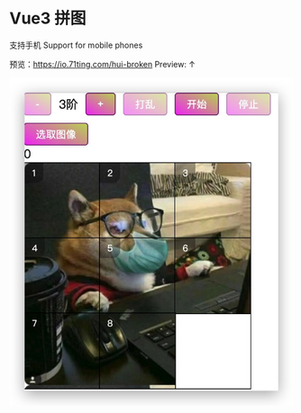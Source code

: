 # Vue3 拼图

支持手机
Support for mobile phones

预览：https://io.71ting.com/hui-broken
Preview: ↑

![./Screenshot](./Screenshot.jpg)